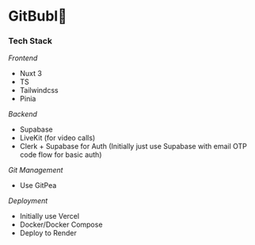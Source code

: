 # GitBubl🫧

### Tech Stack

_Frontend_

- Nuxt 3
- TS
- Tailwindcss
- Pinia

_Backend_
 
- Supabase
- LiveKit (for video calls)
- Clerk + Supabase for Auth (Initially just use Supabase with email OTP code flow for basic auth)

_Git Management_

- Use GitPea

_Deployment_

- Initially use Vercel
- Docker/Docker Compose
- Deploy to Render
